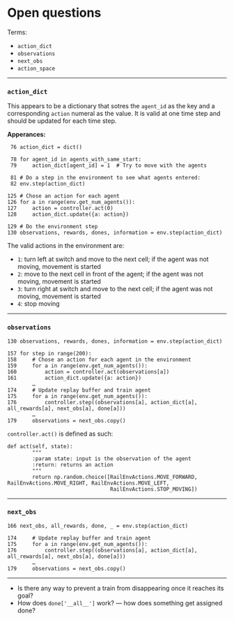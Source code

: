 # Open questions

Terms:
* `action_dict`
* `observations`
* `next_obs`
* `action_space`

---

### `action_dict`
This appears to be a dictionary that sotres the `agent_id` as the key and a corresponding `action` numeral as the value. It is valid at one time step and should be updated for each time step.

**Apperances:**
```
 76 action_dict = dict()

 78 for agent_id in agents_with_same_start:
 79     action_dict[agent_id] = 1  # Try to move with the agents

 81 # Do a step in the environment to see what agents entered:
 82 env.step(action_dict)

125 # Chose an action for each agent
126 for a in range(env.get_num_agents()):
127     action = controller.act(0)
128     action_dict.update({a: action})

129 # Do the environment step
130 observations, rewards, dones, information = env.step(action_dict)
```

The valid actions in the environment are:

* `1`: turn left at switch and move to the next cell; if the agent was not moving, movement is started 
* `2`: move to the next cell in front of the agent; if the agent was not moving, movement is started
* `3`: turn right at switch and move to the next cell; if the agent was not moving, movement is started
* `4`: stop moving

---
### `observations`

```
130 observations, rewards, dones, information = env.step(action_dict)

157 for step in range(200):
158     # Chose an action for each agent in the environment
159     for a in range(env.get_num_agents()):
160         action = controller.act(observations[a])
161         action_dict.update({a: action})
        …
174     # Update replay buffer and train agent
175     for a in range(env.get_num_agents()):
176         controller.step((observations[a], action_dict[a], all_rewards[a], next_obs[a], done[a]))
        …
179     observations = next_obs.copy()
```

`controller.act()` is defined as such:
```
def act(self, state):
        """
        :param state: input is the observation of the agent
        :return: returns an action
        """
        return np.random.choice([RailEnvActions.MOVE_FORWARD, RailEnvActions.MOVE_RIGHT, RailEnvActions.MOVE_LEFT,
                                 RailEnvActions.STOP_MOVING])
```

---
### `next_obs`

```
166 next_obs, all_rewards, done, _ = env.step(action_dict)

174     # Update replay buffer and train agent
175     for a in range(env.get_num_agents()):
176         controller.step((observations[a], action_dict[a], all_rewards[a], next_obs[a], done[a]))
        …
179     observations = next_obs.copy()
```

---

* Is there any way to prevent a train from disappearing once it reaches its goal?
* How does `done['__all__']` work? — how does something get assigned done?


